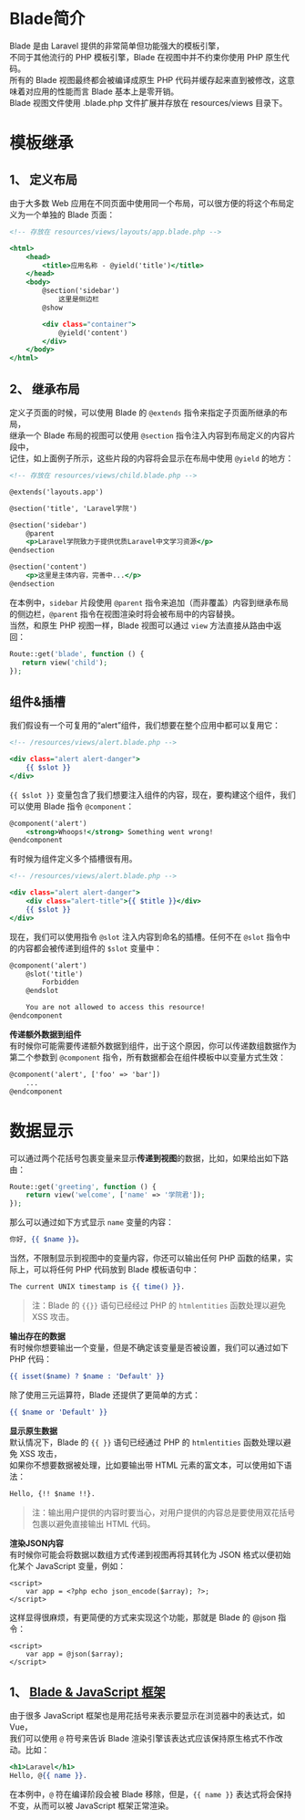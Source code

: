 # Blade简介
Blade 是由 Laravel 提供的非常简单但功能强大的模板引擎，  
不同于其他流行的 PHP 模板引擎，Blade 在视图中并不约束你使用 PHP 原生代码。  
所有的 Blade 视图最终都会被编译成原生 PHP 代码并缓存起来直到被修改，这意味着对应用的性能而言 Blade 基本上是零开销。  
Blade 视图文件使用 .blade.php 文件扩展并存放在 resources/views 目录下。  

# 模板继承

## 1、 定义布局
由于大多数 Web 应用在不同页面中使用同一个布局，可以很方便的将这个布局定义为一个单独的 Blade 页面：   
```htm
<!-- 存放在 resources/views/layouts/app.blade.php -->

<html>
    <head>
        <title>应用名称 - @yield('title')</title>
    </head>
    <body>
        @section('sidebar')
            这里是侧边栏
        @show

        <div class="container">
            @yield('content')
        </div>
    </body>
</html>
```

## 2、 继承布局
定义子页面的时候，可以使用 Blade 的 `@extends` 指令来指定子页面所继承的布局，  
继承一个 Blade 布局的视图可以使用 `@section` 指令注入内容到布局定义的内容片段中，  
记住，如上面例子所示，这些片段的内容将会显示在布局中使用 `@yield` 的地方：  
```htm
<!-- 存放在 resources/views/child.blade.php -->

@extends('layouts.app')

@section('title', 'Laravel学院')

@section('sidebar')
    @parent
    <p>Laravel学院致力于提供优质Laravel中文学习资源</p>
@endsection

@section('content')
    <p>这里是主体内容，完善中...</p>
@endsection
```

在本例中，`sidebar` 片段使用 `@parent` 指令来追加（而非覆盖）内容到继承布局的侧边栏，`@parent` 指令在视图渲染时将会被布局中的内容替换。  
当然，和原生 PHP 视图一样，Blade 视图可以通过 `view` 方法直接从路由中返回：  
```php
Route::get('blade', function () {
   return view('child');
});
```

## 组件&插槽
我们假设有一个可复用的“alert”组件，我们想要在整个应用中都可以复用它：   
```htm
<!-- /resources/views/alert.blade.php -->

<div class="alert alert-danger">
    {{ $slot }}
</div>
```
`{{ $slot }}` 变量包含了我们想要注入组件的内容，现在，要构建这个组件，我们可以使用 Blade 指令 `@component`：  
```htm
@component('alert')
    <strong>Whoops!</strong> Something went wrong!
@endcomponent
```

有时候为组件定义多个插槽很有用。  
```htm
<!-- /resources/views/alert.blade.php -->

<div class="alert alert-danger">
    <div class="alert-title">{{ $title }}</div>
    {{ $slot }}
</div>
```
现在，我们可以使用指令 `@slot` 注入内容到命名的插槽。任何不在 `@slot` 指令中的内容都会被传递到组件的 `$slot` 变量中：  
```htm
@component('alert')
    @slot('title')
        Forbidden
    @endslot

    You are not allowed to access this resource!
@endcomponent
```

**传递额外数据到组件**  
有时候你可能需要传递额外数据到组件，出于这个原因，你可以传递数组数据作为第二个参数到 `@component` 指令，所有数据都会在组件模板中以变量方式生效：  
```htm
@component('alert', ['foo' => 'bar'])
    ...
@endcomponent
```



# 数据显示
可以通过两个花括号包裹变量来显示**传递到视图**的数据，比如，如果给出如下路由：  
```php
Route::get('greeting', function () {
    return view('welcome', ['name' => '学院君']);
});
```
那么可以通过如下方式显示 `name` 变量的内容：  
```htm
你好, {{ $name }}。
```
当然，不限制显示到视图中的变量内容，你还可以输出任何 PHP 函数的结果，实际上，可以将任何 PHP 代码放到 Blade 模板语句中：  
```htm
The current UNIX timestamp is {{ time() }}.
```
>注：Blade 的 `{{}}` 语句已经经过 PHP 的 `htmlentities` 函数处理以避免 XSS 攻击。  

**输出存在的数据**  
有时候你想要输出一个变量，但是不确定该变量是否被设置，我们可以通过如下 PHP 代码：  
```htm
{{ isset($name) ? $name : 'Default' }}
```
除了使用三元运算符，Blade 还提供了更简单的方式：  
```htm
{{ $name or 'Default' }}
```

**显示原生数据**  
默认情况下，Blade 的 `{{ }}` 语句已经通过 PHP 的 `htmlentities` 函数处理以避免 XSS 攻击，  
如果你不想要数据被处理，比如要输出带 HTML 元素的富文本，可以使用如下语法：  
```htm
Hello, {!! $name !!}.
```
>注：输出用户提供的内容时要当心，对用户提供的内容总是要使用双花括号包裹以避免直接输出 HTML 代码。  

**渲染JSON内容**  
有时候你可能会将数据以数组方式传递到视图再将其转化为 JSON 格式以便初始化某个 JavaScript 变量，例如：  
```
<script>
    var app = <?php echo json_encode($array); ?>;
</script>
```
这样显得很麻烦，有更简便的方式来实现这个功能，那就是 Blade 的 @json 指令：  
```
<script>
    var app = @json($array);
</script>
```

## 1、 [Blade & JavaScript 框架]()
由于很多 JavaScript 框架也是用花括号来表示要显示在浏览器中的表达式，如 Vue，  
我们可以使用 `@` 符号来告诉 Blade 渲染引擎该表达式应该保持原生格式不作改动。比如：  
```htm
<h1>Laravel</h1>
Hello, @{{ name }}.
```
在本例中，`@` 符在编译阶段会被 Blade 移除，但是，`{{ name }}` 表达式将会保持不变，从而可以被 JavaScript 框架正常渲染。  
